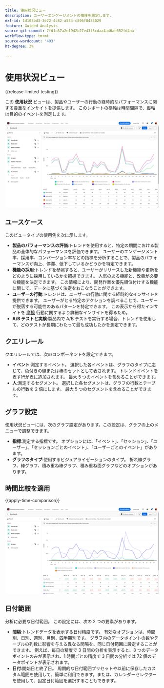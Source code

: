```yaml
---
title: 使用状況ビュー
description: ユーザーエンゲージメントの推移を測定します.
exl-id: 1d103bd3-3e72-4c82-a534-c896f8433029
feature: Guided Analysis
source-git-commit: 7fd1a37a2e1942b27e43f5cdaa4a46ae652fd4aa
workflow-type: tm+mt
source-wordcount: '493'
ht-degree: 3%

---
```


# 使用状況ビュー

{{release-limited-testing}}

この **使用状況** ビューは、製品やユーザーの行動の経時的なパフォーマンスに関する貴重なインサイトを提供します。 このレポートの横軸は時間間隔で、縦軸は目的のイベントを測定します。

![用途](../assets/usage.png)

## ユースケース

このビュータイプの使用例を次に示します。

* **製品のパフォーマンスの評価**:トレンドを使用すると、特定の期間における製品の全体的なパフォーマンスを評価できます。 ユーザーのエンゲージメント率、採用率、コンバージョン率などの指標を分析することで、製品のパフォーマンスが向上、停滞、低下しているかどうかを特定できます。
* **機能の採用**:トレンドを参照すると、ユーザーがリリースした新機能や更新をどのように採用しているかを把握できます。 人気のある機能と、改善が必要な機能を決定できます。 この情報により、開発作業を優先順位付けする機能に関して、データに基づく決定をおこなうことができます。
* **ユーザーの行動**:トレンドは、ユーザーの行動に関する経時的なインサイトを提供できます。 ユーザーがとる特定のアクションを調べることで、ユーザーが脱落する可能性のあるパターンを特定できます。 この表示から得たインサイトを [摩擦](friction.md) 行動に関するより詳細なインサイトを得るため。
* **A/B テストと実験**:製品内で A/B テストを実行する場合、トレンドを使用して、どのテストが長期にわたって最も成功したかを測定できます。

## クエリレール

クエリレールでは、次のコンポーネントを設定できます。

* **イベント**:測定するイベント。 選択した各イベントは、グラフのタイプに応じて、色付きの線または棒のセットとして表されます。 トレンドイベントを表す行が表に追加されます。 最大 5 つのイベントを含めることができます。
* **人**:測定するセグメント。 選択した各セグメントは、グラフの行数とテーブルの行数を 2 倍にします。 最大 5 つのセグメントを含めることができます。

## グラフ設定

使用状況ビューには、次のグラフ設定があります。この設定は、グラフの上のメニューで調整できます。

* **指標**:測定する指標です。 オプションには、「イベント」、「セッション」、「ユーザー」、「セッションごとのイベント」、「ユーザーごとのイベント」があります。
* **グラフのタイプ**:使用するビジュアライゼーションのタイプ。 折れ線グラフ、棒グラフ、積み重ね棒グラフ、積み重ね面グラフなどのオプションがあります。

## 時間比較を適用

{{apply-time-comparison}}

![使用時間の比較](../assets/usage-compare.png)

## 日付範囲

分析に必要な日付範囲。 この設定には、次の 2 つの要素があります。

* **間隔**:トレンドデータを表示する日付精度です。 有効なオプションは、時間別、日別、週別、月別、四半期別です。 グラフ内のデータポイントの数やテーブルの列数に影響を与える異なる間隔を、同じ日付範囲に設定することができます。 例えば、毎日の精度で 3 日間の分析を表示すると、3 つのデータポイントのみが表示され、1 時間ごとの精度で 3 日間の分析では 72 個のデータポイントが表示されます。
* **日付**:開始日と終了日。 周期的な日付範囲プリセットや以前に保存したカスタム範囲を使用して、簡単に利用できます。または、カレンダーセレクターを使用して、固定日付範囲を選択することもできます。
